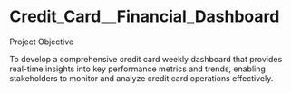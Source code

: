 # Credit_Card__Financial_Dashboard

Project Objective

To develop a comprehensive credit
card weekly dashboard that
provides real-time insights into key
performance metrics and trends,
enabling stakeholders to monitor
and analyze credit card operations
effectively.
